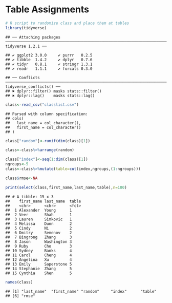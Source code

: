 Table Assignments
================

``` r
# R script to randomize class and place them at tables
library(tidyverse)
```

    ## ── Attaching packages ──────────────────────────────────────────────────────────────────────────────── tidyverse 1.2.1 ──

    ## ✔ ggplot2 3.0.0     ✔ purrr   0.2.5
    ## ✔ tibble  1.4.2     ✔ dplyr   0.7.6
    ## ✔ tidyr   0.8.1     ✔ stringr 1.3.1
    ## ✔ readr   1.1.1     ✔ forcats 0.3.0

    ## ── Conflicts ─────────────────────────────────────────────────────────────────────────────────── tidyverse_conflicts() ──
    ## ✖ dplyr::filter() masks stats::filter()
    ## ✖ dplyr::lag()    masks stats::lag()

``` r
class<-read_csv("classlist.csv")
```

    ## Parsed with column specification:
    ## cols(
    ##   last_name = col_character(),
    ##   first_name = col_character()
    ## )

``` r
class["random"]<-runif(dim(class)[1])

class<-class%>%arrange(random)

class["index"]<-seq(1:dim(class)[1])
ngroups<-5
class<-class%>%mutate(table=cut(index,ngroups,(1:ngroups)))

class$rmse<-NA

print(select(class,first_name,last_name,table),n=100)
```

    ## # A tibble: 15 x 3
    ##    first_name last_name  table
    ##    <chr>      <chr>      <fct>
    ##  1 Alexander  Young      1    
    ##  2 Veer       Shah       1    
    ##  3 Lauren     Simkovic   1    
    ##  4 Melissa    Dunn       2    
    ##  5 Cindy      Ni         2    
    ##  6 Dmitry     Semenov    2    
    ##  7 Bingrong   Zhang      3    
    ##  8 Jason      Washington 3    
    ##  9 Ruby       Cho        3    
    ## 10 Sydney     Banks      4    
    ## 11 Carol      Cheng      4    
    ## 12 Angelina   Xu         4    
    ## 13 Emily      Saperstone 5    
    ## 14 Stephanie  Zhang      5    
    ## 15 Cynthia    Shen       5

``` r
names(class)
```

    ## [1] "last_name"  "first_name" "random"     "index"      "table"     
    ## [6] "rmse"
